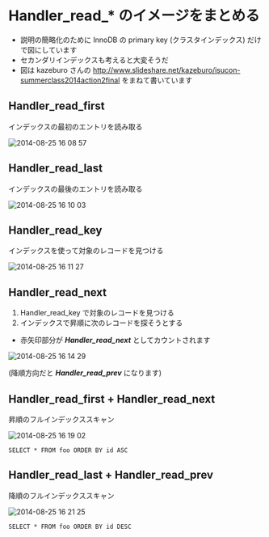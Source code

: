# Handler_read_* のイメージをまとめる

 * 説明の簡略化のために InnoDB の primary key (クラスタインデックス) だけで図にしています
 * セカンダリインデックスも考えると大変そうだ
 * 図は kazeburo さんの http://www.slideshare.net/kazeburo/isucon-summerclass2014action2final をまねて書いています

## Handler_read_first

インデックスの最初のエントリを読み取る

![2014-08-25 16 08 57](https://cloud.githubusercontent.com/assets/172456/4027141/d4d22210-2c28-11e4-8431-79539a60b5cf.png)

## Handler_read_last

インデックスの最後のエントリを読み取る

![2014-08-25 16 10 03](https://cloud.githubusercontent.com/assets/172456/4027136/d4aac26a-2c28-11e4-8e16-105838f6440e.png)

## Handler_read_key

インデックスを使って対象のレコードを見つける

![2014-08-25 16 11 27](https://cloud.githubusercontent.com/assets/172456/4027138/d4b38436-2c28-11e4-8547-05e975bfe499.png)

## Handler_read_next

 1. Handler_read_key で対象のレコードを見つける
 2. インデックスで昇順に次のレコードを探そうとする
  * 赤矢印部分が ***Handler_read_next*** としてカウントされます
 
![2014-08-25 16 14 29](https://cloud.githubusercontent.com/assets/172456/4027139/d4b7e6a2-2c28-11e4-9a2b-6be5f3674df3.png)

(降順方向だと ***Handler_read_prev*** になります)

## Handler_read_first + Handler_read_next

昇順のフルインデックススキャン

![2014-08-25 16 19 02](https://cloud.githubusercontent.com/assets/172456/4027137/d4aef010-2c28-11e4-8888-c26245c2faa2.png)

```
SELECT * FROM foo ORDER BY id ASC
```

## Handler_read_last + Handler_read_prev

降順のフルインデックススキャン

![2014-08-25 16 21 25](https://cloud.githubusercontent.com/assets/172456/4027140/d4ba0220-2c28-11e4-8eaf-aa359d5a611b.png)

```
SELECT * FROM foo ORDER BY id DESC
```
